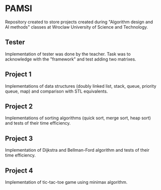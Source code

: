 # PAMSI

Repository created to store projects created during "Algorithm design and AI methods" classes at Wroclaw University of Science and Technology.

## Tester
Implementation of tester was done by the teacher. Task was to acknowledge with the "framework" and test adding two matrixes.

## Project 1
Implementations of data structures (doubly linked list, stack, queue, priority queue, map) and comparison with STL equivalents.

## Project 2
Implementations of sorting algorithms (quick sort, merge sort, heap sort) and tests of their time efficiency.

## Project 3
Implementation of Dijkstra and Bellman-Ford algorithm and tests of their time efficiency.

## Project 4
Implementation of tic-tac-toe game using minimax algorithm.
